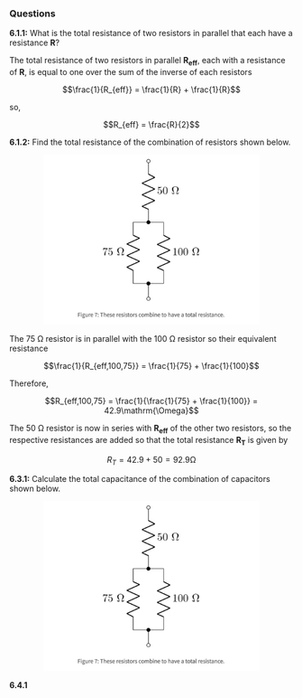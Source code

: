 ### Questions

<b>6.1.1:</b> What is the total resistance of two resistors in parallel that each have a resistance <b>R</b>?

The total resistance of two resistors in parallel <b>R<sub>eff</b>, each with a resistance of <b>R</b>, is equal to one over the sum of the inverse of each resistors 

$$\frac{1}{R_{eff}} = \frac{1}{R} + \frac{1}{R}$$

so, 

$$R_{eff} = \frac{R}{2}$$


<b>6.1.2:</b> Find the total resistance of the combination of resistors shown below.

<p align="center">
  <img src="https://github.com/hrnovak/PHYS_3330/blob/main/pl1q2.jpg" height="300" />
</p>

The 75 $\mathrm{\Omega}$ resistor is in parallel with the 100 $\mathrm{\Omega}$ resistor so their equivalent resistance

$$\frac{1}{R_{eff,100,75}} = \frac{1}{75} + \frac{1}{100}$$

Therefore, 

$$R_{eff,100,75} = \frac{1}{\frac{1}{75} + \frac{1}{100}} = 42.9\mathrm{\Omega}$$

The 50 $\mathrm{\Omega}$ resistor is now in series with <b>R<sub>eff</b> of the other two resistors, so the respective resistances are added so that the total resistance <b>R<sub>T</b> is given by 

$$R_{T} = 42.9 + 50 = 92.9\mathrm{\Omega}$$



<b>6.3.1:</b> Calculate the total capacitance of the combination of capacitors shown below.

<p align="center">
  <img src="https://github.com/hrnovak/PHYS_3330/blob/main/pl1q2.jpg" height="300" />
</p>


<b>6.4.1</b>
